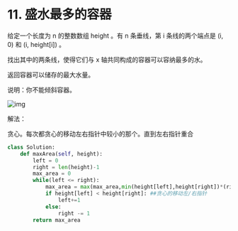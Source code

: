 # 11. 盛水最多的容器

给定一个长度为 n 的整数数组 height 。有 n 条垂线，第 i 条线的两个端点是 (i, 0) 和 (i, height[i]) 。

找出其中的两条线，使得它们与 x 轴共同构成的容器可以容纳最多的水。

返回容器可以储存的最大水量。

说明：你不能倾斜容器。



![img](https://aliyun-lc-upload.oss-cn-hangzhou.aliyuncs.com/aliyun-lc-upload/uploads/2018/07/25/question_11.jpg)

解法：

贪心。每次都贪心的移动左右指针中较小的那个。直到左右指针重合

```python
class Solution:
    def maxArea(self, height):
        left = 0
        right = len(height)-1
        max_area = 0
        while(left <= right):
            max_area = max(max_area,min(height[left],height[right])*(right-left))
            if height[left] < height[right]: ##贪心的移动左/右指针
                left+=1
            else:
                right -= 1
        return max_area
```

